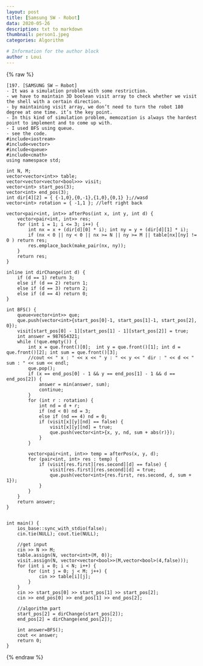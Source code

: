 ```yaml
---
layout: post
title: [Samsung SW - Robot]
data: 2020-05-26
description: txt to markdown
thumbnail: person1.jpeg
categories: Algorithm

# Information for the author block
author : Loui
---
```


{% raw %}

	﻿[197. [SAMSUNG SW – Robot]
	- It was a simulation problem with some restriction.
	- we have to maintain 3D boolean visit array to check whether we visit the shell with a certain direction.
	- by maintaining visit array, we don’t need to turn the robot 180 degree at one time. it’s the key point.
	- In this kind of simulation problem, memozation is always the hardest point to implement and to come up with.
	- I used BFS using queue.
	- see the code.
	#include<iostream>
	#include<vector>
	#include<queue>
	#include<cmath>
	using namespace std;
	
	int N, M;
	vector<vector<int>> table;
	vector<vector<vector<bool>>> visit;
	vector<int> start_pos(3);
	vector<int> end_pos(3);
	int dir[4][2] = { {-1,0},{0,-1},{1,0},{0,1} };//wasd
	vector<int> rotation = { -1,1 }; //left right back
	
	vector<pair<int, int>> afterPos(int x, int y, int d) {
		vector<pair<int, int>> res;
		for (int i = 1; i <= 3; i++) {
			int nx = x + (dir[d][0] * i); int ny = y + (dir[d][1] * i);
			if (nx < 0 || ny < 0 || nx >= N || ny >= M || table[nx][ny] != 0 ) return res;
			res.emplace_back(make_pair(nx, ny));
		}
		return res;
	}
	
	inline int dirChange(int d) {
		if (d == 1) return 3;
		else if (d == 2) return 1;
		else if (d == 3) return 2;
		else if (d == 4) return 0;
	}
	
	int BFS() {
		queue<vector<int>> que;
		que.push(vector<int>{start_pos[0]-1, start_pos[1]-1, start_pos[2], 0});
		visit[start_pos[0] - 1][start_pos[1] - 1][start_pos[2]] = true;
		int answer = 987654321;
		while (!que.empty()) {
			int x = que.front()[0];  int y = que.front()[1]; int d = que.front()[2]; int sum = que.front()[3];
			//cout << " x : " << x << " y : " << y << " dir : " << d << " sum : " << sum << endl;
			que.pop();
			if (x == end_pos[0] - 1 && y == end_pos[1] - 1 && d == end_pos[2]) {
				answer = min(answer, sum);
				continue;
			}
			for (int r : rotation) {
				int nd = d + r;
				if (nd < 0) nd = 3;
				else if (nd == 4) nd = 0;
				if (visit[x][y][nd] == false) {
					visit[x][y][nd] = true;
					que.push(vector<int>{x, y, nd, sum + abs(r)});
				} 
			}
			
			vector<pair<int, int>> temp = afterPos(x, y, d);
			for (pair<int, int> res : temp) {
				if (visit[res.first][res.second][d] == false) {
					visit[res.first][res.second][d] = true;
					que.push(vector<int>{res.first, res.second, d, sum + 1});
				} 
			}
		}
		return answer;
	}
	
	
	int main() {
		ios_base::sync_with_stdio(false);
		cin.tie(NULL); cout.tie(NULL);
	
		//get input
		cin >> N >> M;
		table.assign(N, vector<int>(M, 0));
		visit.assign(N, vector<vector<bool>>(M,vector<bool>(4,false)));
		for (int i = 0; i < N; i++) {
			for (int j = 0; j < M; j++) {
				cin >> table[i][j];
			}
		}
		cin >> start_pos[0] >> start_pos[1] >> start_pos[2];
		cin >> end_pos[0] >> end_pos[1] >> end_pos[2];
	
		//algorithm part
		start_pos[2] = dirChange(start_pos[2]);
		end_pos[2] = dirChange(end_pos[2]);
	
		int answer=BFS();
		cout << answer;
		return 0;
	}
	
	
	
	
{% endraw %}
